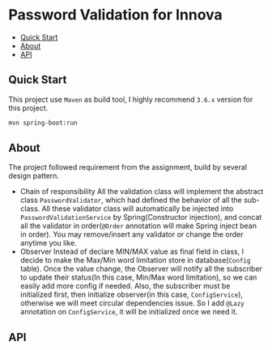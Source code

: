 # Password Validation for Innova

- [Quick Start](#quick-start)
- [About](#about)
- [API](#api)


## Quick Start

This project use `Maven` as build tool, I highly recommend `3.6.x` version for this project.

```bash
mvn spring-boot:run
```

## About

The project followed requirement from the assignment, build by several design pattern.

- Chain of responsibility
All the validation class will implement the abstract class `PasswordValidator`, which had defined the behavior of all the sub-class. All these validator class will automatically be injected into `PasswordValidationService` by Spring(Constructor injection), and concat all the validator in order(`@Order` annotation will make Spring inject bean in order). You may remove/insert any validator or change the order anytime you like.
- Observer
Instead of declare MIN/MAX value as final field in class, I decide to make the Max/Min word limitation store in database(`Config` table). Once the value change, the Observer will notify all the subscriber to update their status(In this case, Min/Max word limitation), so we can easily add more config if needed. Also, the subscriber must be initialized first, then initialize observer(in this case, `ConfigService`), otherwise we will meet circular dependencies issue. So I add `@Lazy` annotation on `ConfigService`, it will be initialized once we need it. 

## API

